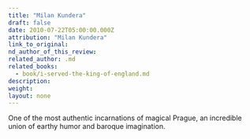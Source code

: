 ```yaml
---
title: "Milan Kundera"
draft: false
date: 2010-07-22T05:00:00.000Z
attribution: "Milan Kundera"
link_to_original:
nd_author_of_this_review:
related_author: .md
related_books:
  - book/i-served-the-king-of-england.md
description:
weight:
layout: none
---
```

One of the most authentic incarnations of magical Prague, an incredible union of earthy humor and baroque imagination.

